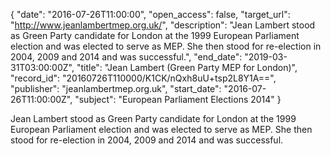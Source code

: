 {
  "date": "2016-07-26T11:00:00", 
  "open_access": false, 
  "target_url": "http://www.jeanlambertmep.org.uk/", 
  "description": "Jean Lambert stood as Green Party candidate for London at the 1999 European Parliament election and was elected to serve as MEP.  She then stood for re-election in 2004, 2009 and 2014 and was successful.", 
  "end_date": "2019-03-31T03:00:00Z", 
  "title": "Jean Lambert (Green Party MEP for London)", 
  "record_id": "20160726T110000/K1CK/nQxh8uU+tsp2L8Y1A==", 
  "publisher": "jeanlambertmep.org.uk", 
  "start_date": "2016-07-26T11:00:00Z", 
  "subject": "European Parliament Elections 2014"
}

Jean Lambert stood as Green Party candidate for London at the 1999 European Parliament election and was elected to serve as MEP.  She then stood for re-election in 2004, 2009 and 2014 and was successful.